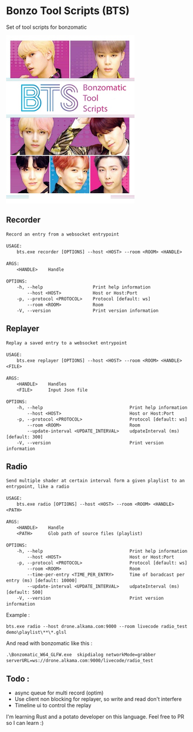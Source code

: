 # Bonzo Tool Scripts (BTS)
Set of tool scripts for bonzomatic


![alt text](./doc/imgs/main.jpg "Title")

## Recorder
```
Record an entry from a websocket entrypoint

USAGE:
    bts.exe recorder [OPTIONS] --host <HOST> --room <ROOM> <HANDLE>

ARGS:
    <HANDLE>    Handle

OPTIONS:
    -h, --help                   Print help information
        --host <HOST>            Host or Host:Port
    -p, --protocol <PROTOCOL>    Protocol [default: ws]
        --room <ROOM>            Room
    -V, --version                Print version information
```

## Replayer
```
Replay a saved entry to a websocket entrypoint

USAGE:
    bts.exe replayer [OPTIONS] --host <HOST> --room <ROOM> <HANDLE> <FILE>

ARGS:
    <HANDLE>    Handles
    <FILE>      Input Json file

OPTIONS:
    -h, --help                                 Print help information
        --host <HOST>                          Host or Host:Port
    -p, --protocol <PROTOCOL>                  Protocol [default: ws]
        --room <ROOM>                          Room
        --update-interval <UPDATE_INTERVAL>    udpateInterval (ms) [default: 300]
    -V, --version                              Print version information
```

## Radio 
```
Send multiple shader at certain interval form a given playlist to an entrypoint, like a radio

USAGE:
    bts.exe radio [OPTIONS] --host <HOST> --room <ROOM> <HANDLE> <PATH>

ARGS:
    <HANDLE>    Handle
    <PATH>      Glob path of source files (playlist)

OPTIONS:
    -h, --help                                 Print help information
        --host <HOST>                          Host or Host:Port
    -p, --protocol <PROTOCOL>                  Protocol [default: ws]
        --room <ROOM>                          Room
        --time-per-entry <TIME_PER_ENTRY>      Time of boradcast per entry (ms) [default: 10000]
        --update-interval <UPDATE_INTERVAL>    udpateInterval (ms) [default: 500]
    -V, --version                              Print version information
```

Example : 
```
bts.exe radio --host drone.alkama.com:9000 --room livecode radio_test demo\playlist\**\*.glsl
```

And read with bonzomatic like this : 
```
.\Bonzomatic_W64_GLFW.exe  skipdialog networkMode=grabber serverURL=ws://drone.alkama.com:9000/livecode/radio_test
```

## Todo :

- async queue for multi record (optim)
- Use client non blocking for replayer, so write and read don't interfere
- Timeline ui to control the replay

I'm learning Rust and a potato developer on this language. Feel free to PR so I can learn :)
